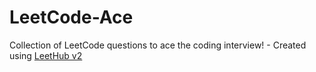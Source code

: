 # LeetCode-Ace
Collection of LeetCode questions to ace the coding interview! - Created using [LeetHub v2](https://github.com/arunbhardwaj/LeetHub-2.0)
